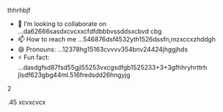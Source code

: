 thhrhbjf
- 💞️ I’m looking to collaborate on ...da62666sasdxcvcxxcfdfdbbbvssddsxcbvd cbg 
- 📫 How to reach me ...546876dsf4532yth1526dssfn,mzxccxzhddgh
- 😄 Pronouns: ...12378hg15163cvvvv354bnv24424jhggjhds
- ⚡ Fun fact: ...dasdgfsd87fsd55gjl55253vxcgsdfgb1525233+3+3gfhhryhrttrh
jlsdf623gbg44ml.516fredsdd26hngyjg
<!ffff
werewlop/werewlop is a ✨ special ✨ repository because its `READMEvbbv.md` (thadsdicxs file) ap25pears on your GitHub profile.sf
You can click the Preview link to take a look at your ch456nges.cxvhnhn
--->2
.45
xcvxcvcx
